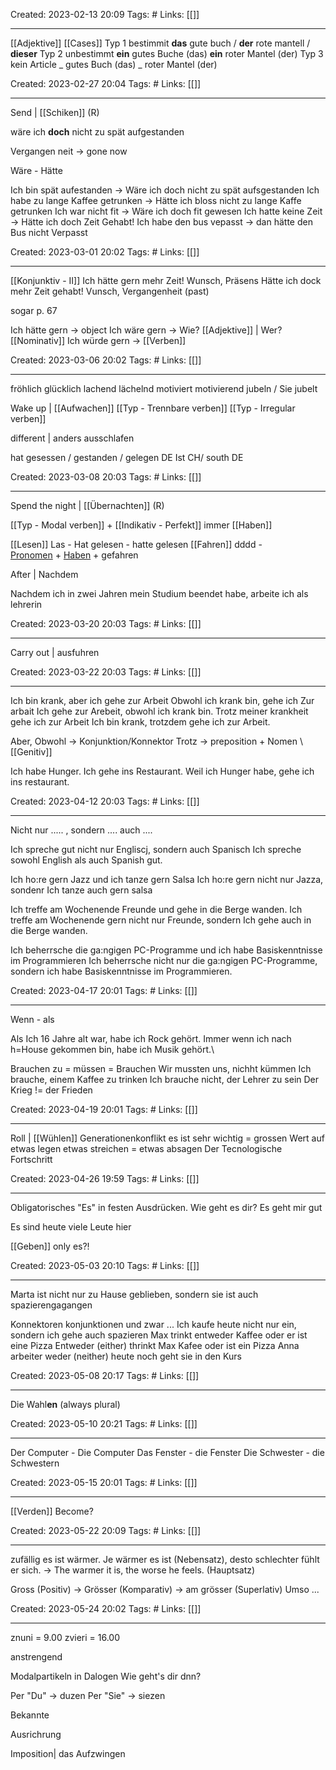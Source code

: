 Created: 2023-02-13 20:09
Tags: #
Links: [[]]
___

[[Adjektive]] [[Cases]]
Typ 1 bestimmit
**das** gute buch / **der** rote mantell / **dieser**
Typ 2 unbestimmt
**ein** gutes Buche (das)
**ein** roter Mantel (der)
Typ 3 kein Article
_ gutes Buch (das)
_ roter Mantel (der)


Created: 2023-02-27 20:04
Tags: #
Links: [[]]
___

Send | [[Schiken]] (R)

wäre ich **doch** nicht zu spät aufgestanden

Vergangen neit -> gone now

Wäre - Hätte

Ich bin spät aufestanden -> Wäre ich doch nicht zu spät aufsgestanden
Ich habe zu lange Kaffee getrunken -> Hätte ich bloss nicht zu lange Kaffe getrunken
Ich war nicht fit -> Wäre ich doch fit gewesen
Ich hatte keine  Zeit -> Hätte ich doch Zeit Gehabt!
Ich habe den bus vepasst -> dan hätte den Bus nicht Verpasst


Created: 2023-03-01 20:02
Tags: #
Links: [[]]
___
[[Konjunktiv - II]]
Ich hätte gern mehr Zeit! Wunsch, Präsens
Hätte ich dock mehr Zeit gehabt! Vunsch, Vergangenheit (past)

sogar p. 67

Ich hätte gern -> object
Ich wäre gern -> Wie? [[Adjektive]] | Wer? [[Nominativ]]
Ich würde gern ->  [[Verben]]

Created: 2023-03-06 20:02
Tags: #
Links: [[]]
___

fröhlich
glücklich
lachend
lächelnd
motiviert 
motivierend
jubeln / Sie jubelt

Wake up | [[Aufwachen]]
[[Typ - Trennbare verben]] [[Typ - Irregular verben]]

different | anders
ausschlafen

hat gesessen / gestanden / gelegen DE
Ist CH/ south DE

Created: 2023-03-08 20:03
Tags: #
Links: [[]]
___

Spend the night | [[Übernachten]] (R)

[[Typ - Modal verben]] + [[Indikativ - Perfekt]] immer [[Haben]]

[[Lesen]] Las - Hat gelesen - hatte gelesen
[[Fahren]] dddd - [Pronomen](app://obsidian.md/Pronomen) + [Haben](app://obsidian.md/Haben) + gefahren

After | Nachdem

Nachdem ich in zwei Jahren mein Studium beendet habe, arbeite ich als lehrerin


Created: 2023-03-20 20:03
Tags: #
Links: [[]]
___
Carry out | ausfuhren


Created: 2023-03-22 20:03
Tags: #
Links: [[]]
___
Ich bin krank, aber ich gehe zur Arbeit
Obwohl ich krank bin, gehe ich Zur arbait
Ich gehe zur Arebeit, obwohl ich krank bin.
Trotz meiner krankheit gehe ich zur Arbeit
Ich bin krank, trotzdem gehe ich zur Arbeit.

Aber, Obwohl -> Konjunktion/Konnektor
Trotz -> preposition + Nomen \ [[Genitiv]]

Ich habe Hunger. Ich gehe ins Restaurant.
Weil ich Hunger habe, gehe ich ins restaurant.



Created: 2023-04-12 20:03
Tags: #
Links: [[]]
___

Nicht nur ..... , sondern .... auch ....

Ich spreche gut nicht nur Engliscj, sondern auch Spanisch
Ich spreche sowohl English als auch Spanish gut.

Ich ho:re gern Jazz und ich tanze gern Salsa
Ich ho:re gern nicht nur Jazza, sondenr Ich tanze auch gern salsa

Ich treffe am Wochenende Freunde und gehe in die Berge wanden.
Ich treffe am Wochenende gern nicht nur Freunde,  sondern Ich gehe auch in die Berge wanden.

Ich beherrsche die ga:ngigen PC-Programme und ich habe Basiskenntnisse im Programmieren
Ich beherrsche nicht nur die ga:ngigen PC-Programme, sondern ich habe Basiskenntnisse im Programmieren.

Created: 2023-04-17 20:01
Tags: #
Links: [[]]
___

Wenn - als

Als Ich 16 Jahre alt war, habe ich Rock gehört.
Immer wenn ich nach h=House gekommen bin, habe ich Musik gehört.\

Brauchen zu = müssen = Brauchen
Wir mussten uns, nichht kümmen
Ich brauche, einem Kaffee zu trinken
Ich brauche nicht, der Lehrer zu sein
Der Krieg != der Frieden



Created: 2023-04-19 20:01
Tags: #
Links: [[]]
___

Roll | [[Wühlen]]
Generationenkonflikt
es ist sehr wichtig = grossen Wert auf etwas legen
etwas streichen = etwas absagen
Der Tecnologische Fortschritt 


Created: 2023-04-26 19:59
Tags: #
Links: [[]]
___

Obligatorisches "Es" in festen Ausdrücken.
Wie geht es dir?
Es geht mir gut

Es sind heute viele Leute hier

[[Geben]] only es?!

Created: 2023-05-03 20:10
Tags: #
Links: [[]]
___

Marta ist nicht nur zu Hause geblieben, sondern sie ist auch spazierengagangen

Konnektoren konjunktionen
und zwar ...
Ich kaufe heute nicht nur ein, sondern ich gehe auch spazieren
Max trinkt entweder Kaffee oder er ist eine Pizza
Entweder (either) thrinkt Max Kafee oder ist ein Pizza
Anna arbeiter weder (neither) heute noch geht sie in den Kurs


Created: 2023-05-08 20:17
Tags: #
Links: [[]]
___

Die Wahl**en** (always plural)


Created: 2023-05-10 20:21
Tags: #
Links: [[]]
___
Der Computer - Die Computer 
Das Fenster - die Fenster 
Die Schwester - die Schwestern 

Created: 2023-05-15 20:01
Tags: #
Links: [[]]
___

[[Verden]] Become?

Created: 2023-05-22 20:09
Tags: #
Links: [[]]
___

zufällig
es ist  wärmer.
Je wärmer es  ist (Nebensatz), desto schlechter fühlt er sich. -> The warmer it is, the worse he feels. (Hauptsatz)

Gross (Positiv) -> Grösser (Komparativ) -> am grösser (Superlativ)
Umso ...


Created: 2023-05-24 20:02
Tags: #
Links: [[]]
___

znuni = 9.00
zvieri = 16.00

anstrengend

Modalpartikeln in Dalogen
Wie geht's dir dnn?

Per "Du" -> duzen
Per "Sie" -> siezen

Bekannte

Ausrichrung


Imposition| das Aufzwingen 
